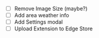 
- [ ] Remove Image Size (maybe?)
- [ ] Add area weather info
- [ ] Add Settings modal
- [ ] Upload Extension to Edge Store
